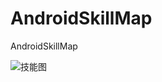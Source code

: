 # AndroidSkillMap
AndroidSkillMap

![技能图](https://ws2.sinaimg.cn/large/006tNc79ly1fp88mwvg6bj30rv0rhmzt.jpg)